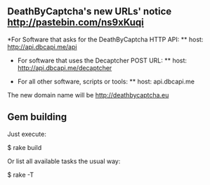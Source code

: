 ## DeathByCaptcha's new URLs' notice http://pastebin.com/ns9xKuqi

*For Software that asks for the DeathByCaptcha HTTP API:
** host: http://api.dbcapi.me/api

* For software that uses the Decaptcher POST URL:
** host: http://api.dbcapi.me/decaptcher

* For all other software, scripts or tools:
** host: api.dbcapi.me

The new domain name will be http://deathbycaptcha.eu

## Gem building

Just execute:

  $ rake build

Or list all available tasks the usual way:

  $ rake -T
